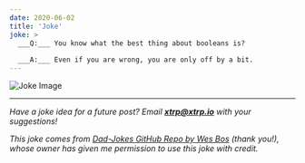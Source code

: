 ```yaml
---
date: 2020-06-02
title: 'Joke'
joke: >
  ___Q:___ You know what the best thing about booleans is?
  
  ___A:___ Even if you are wrong, you are only off by a bit.
---
```


![Joke Image](https://private.xtrp.io/projects/DailyDeveloperJokes/public_image_server/images/5e1258fbc6e41.png)

---
*Have a joke idea for a future post? Email **[xtrp@xtrp.io](mailto:xtrp@xtrp.io)** with your suggestions!*

*This joke comes from [Dad-Jokes GitHub Repo by Wes Bos](https://github.com/wesbos/dad-jokes) (thank you!), whose owner has given me permission to use this joke with credit.*

<!-- 
Joke text:
**Q:** You know what the best thing about booleans is?

**A:** Even if you are wrong, you are only off by a bit.
 -->

